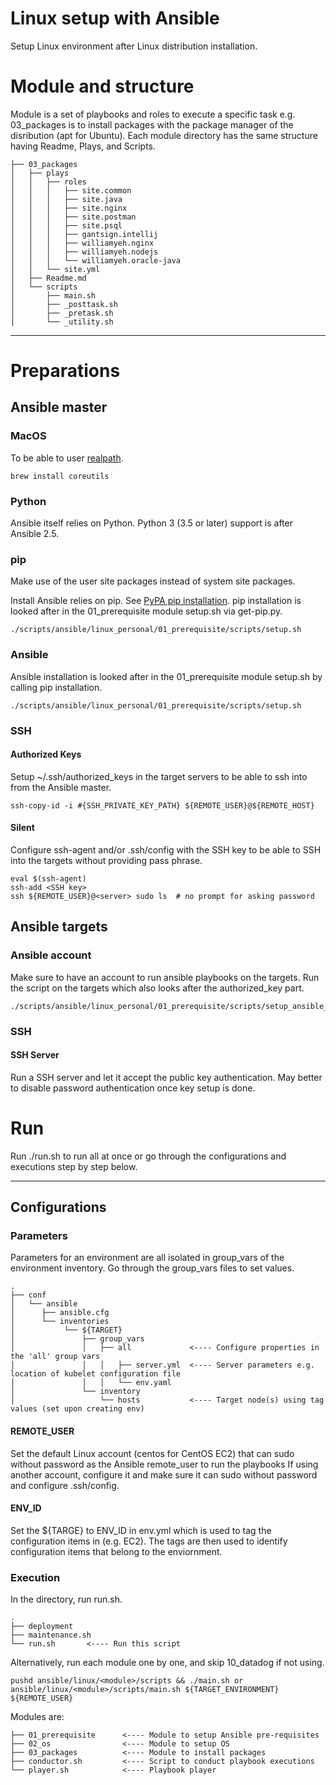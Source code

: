 Linux setup with Ansible
=========
Setup Linux environment after Linux distribution installation.

# Module and structure

Module is a set of playbooks and roles to execute a specific task e.g. 03_packages is to install packages with the package manager of the disribution (apt for Ubuntu). Each module directory has the same structure having Readme, Plays, and Scripts.
```
├── 03_packages
│   ├── plays
│   │   ├── roles
│   │   │   ├── site.common
│   │   │   ├── site.java
│   │   │   ├── site.nginx
│   │   │   ├── site.postman
│   │   │   ├── site.psql
│   │   │   ├── gantsign.intellij
│   │   │   ├── williamyeh.nginx
│   │   │   ├── williamyeh.nodejs
│   │   │   └── williamyeh.oracle-java
│   │   └── site.yml
│   ├── Readme.md
│   └── scripts
│       ├── main.sh
│       ├── _posttask.sh
│       ├── _pretask.sh
│       └── _utility.sh
```
---

# Preparations

## Ansible master
### MacOS
To be able to user [realpath](https://stackoverflow.com/questions/3572030/bash-script-absolute-path-with-osx).
```
brew install coreutils
```

### Python
Ansible itself relies on Python. Python 3 (3.5 or later) support is after Ansible 2.5.

### pip
Make use of the user site packages instead of system site packages.

Install Ansible relies on pip. See [PyPA pip installation](https://pip.pypa.io/en/stable/installing/).
pip installation is looked after in the 01_prerequisite module setup.sh via get-pip.py.
```
./scripts/ansible/linux_personal/01_prerequisite/scripts/setup.sh
```

### Ansible
Ansible installation is looked after in the 01_prerequisite module setup.sh by calling pip installation.
```
./scripts/ansible/linux_personal/01_prerequisite/scripts/setup.sh
```

### SSH
#### Authorized Keys
Setup ~/.ssh/authorized_keys in the target servers to be able to ssh into from the Ansible master.

```aidl
ssh-copy-id -i #{SSH_PRIVATE_KEY_PATH} ${REMOTE_USER}@${REMOTE_HOST}
```

#### Silent
Configure ssh-agent and/or .ssh/config with the SSH key to be able to SSH into the targets without providing pass phrase.

```
eval $(ssh-agent)
ssh-add <SSH key>
ssh ${REMOTE_USER}@<server> sudo ls  # no prompt for asking password
```

## Ansible targets
### Ansible account
Make sure to have an account to run ansible playbooks on the targets. Run the script on the targets which also looks after the authorized_key part.

```aidl
./scripts/ansible/linux_personal/01_prerequisite/scripts/setup_ansible_user.sh
```
### SSH
#### SSH Server
Run a SSH server and let it accept the public key authentication. May better to disable password authentication once key setup is done.



# Run
Run ./run.sh to run all at once or go through the configurations and executions step by step below.

---

Configurations
------------

### Parameters

Parameters for an environment are all isolated in group_vars of the environment inventory. Go through the group_vars files to set values.

```
.
├── conf
│   └── ansible
│      ├── ansible.cfg
│      └── inventories
│           └── ${TARGET}
│               ├── group_vars
│               │   ├── all             <---- Configure properties in the 'all' group vars
│               │   │   ├── server.yml  <---- Server parameters e.g. location of kubelet configuration file
│               │   │   └── env.yaml
│               └── inventory
│                   └── hosts           <---- Target node(s) using tag values (set upon creating env)
```


#### REMOTE_USER
Set the default Linux account (centos for CentOS EC2) that can sudo without password as the Ansible remote_user to run the playbooks If using another account, configure it and make sure it can sudo without password and configure .ssh/config.

#### ENV_ID

Set the ${TARGE} to ENV_ID in env.yml which is used to tag the configuration items in  (e.g. EC2). The tags are then used to identify configuration items that belong to the enviornment.


### Execution
In the directory, run run.sh.

```
.
├── deployment
├── maintenance.sh
└── run.sh       <---- Run this script
```

Alternatively, run each module one by one, and skip 10_datadog if not using.
```
pushd ansible/linux/<module>/scripts && ./main.sh or
ansible/linux/<module>/scripts/main.sh ${TARGET_ENVIRONMENT} ${REMOTE_USER}
```

Modules are:
```
├── 01_prerequisite      <---- Module to setup Ansible pre-requisites
├── 02_os                <---- Module to setup OS
├── 03_packages          <---- Module to install packages
├── conductor.sh         <---- Script to conduct playbook executions
└── player.sh            <---- Playbook player
```

